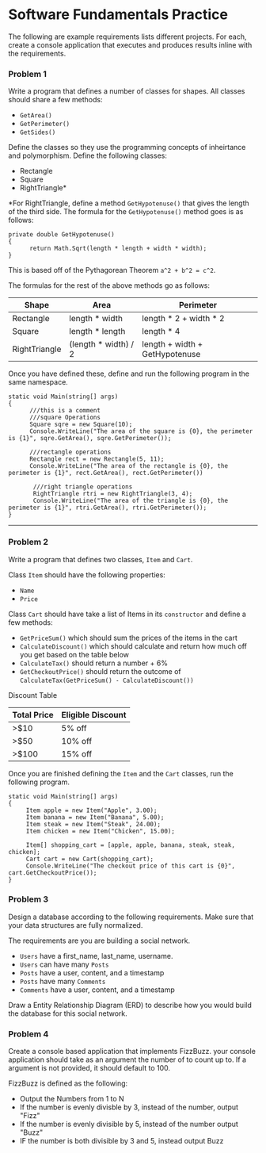# Software Fundamentals Practice

The following are example requirements lists different projects. For each, create a console application that executes and produces results inline with the requirements.

### Problem 1

Write a program that defines a number of classes for shapes. All classes should share a few methods:

* `GetArea()`
* `GetPerimeter()`
* `GetSides()`

Define the classes so they use the programming concepts of inheirtance and polymorphism. Define the following classes:

* Rectangle
* Square
* RightTriangle*

\*For RightTriangle, define a method `GetHypotenuse()` that gives the length of the third side. The formula for the `GetHypotenuse()` method goes is as follows:
```
private double GetHypotenuse()
{
      return Math.Sqrt(length * length + width * width);
}
```
This is based off of the Pythagorean Theorem `a^2 + b^2 = c^2`.  

The formulas for the rest of the above methods go as follows:

<table>
<thead>
<tr>
<th>Shape</th>
<th>Area</th>
<th>Perimeter</th>
</tr>
</thead>
<tbody>
<tr>
<td>Rectangle</td>
<td>length * width</td>
<td>length * 2 + width * 2</td>
</tr>
<tr>
<td>Square</td>
<td>length * length</td>
<td>length * 4</td>
</tr>
<tr>
<td>RightTriangle</td>
<td>(length * width) / 2</td>
<td>length + width + GetHypotenuse</td>
</tr>
</tbody>
</table>

Once you have defined these, define and run the following program in the same namespace.

```
static void Main(string[] args)
{
      ///this is a comment
      ///square Operations
      Square sqre = new Square(10);
      Console.WriteLine("The area of the square is {0}, the perimeter is {1}", sqre.GetArea(), sqre.GetPerimeter());

      ///rectangle operations
      Rectangle rect = new Rectangle(5, 11);
      Console.WriteLine("The area of the rectangle is {0}, the perimeter is {1}", rect.GetArea(), rect.GetPerimeter())

       ///right triangle operations
       RightTriangle rtri = new RightTriangle(3, 4);
       Console.WriteLine("The area of the triangle is {0}, the perimeter is {1}", rtri.GetArea(), rtri.GetPerimeter());
}
```

---

### Problem 2
Write a program that defines two classes, `Item` and `Cart`. 

Class `Item` should have the following properties:

* `Name`
* `Price`

Class `Cart` should have take a list of Items in its `constructor` and define a few methods:

* `GetPriceSum()` which should sum the prices of the items in the cart
* `CalculateDiscount()` which should calculate and return how much off you get based on the table below
* `CalculateTax()` should return a number + 6%
* `GetCheckoutPrice()` should return the outcome of `CalculateTax(GetPriceSum() - CalculateDiscount())`

Discount Table
<table>
<thead>
<tr>
<th>Total Price</th><th>Eligible Discount</th>
</tr>
</thead>
<tbody>
<tr>
<td>>$10</td><td>5% off</td>
</tr>
<tr>
<td>>$50</td><td>10% off</td>
</tr>
<tr>
<td>>$100</td><td>15% off</td>
</tr>
</tbody>
</table>

Once you are finished defining the `Item` and the `Cart` classes, run the following program.

```
static void Main(string[] args)
{
     Item apple = new Item("Apple", 3.00);
     Item banana = new Item("Banana", 5.00);
     Item steak = new Item("Steak", 24.00);
     Item chicken = new Item("Chicken", 15.00);

     Item[] shopping_cart = [apple, apple, banana, steak, steak, chicken];
     Cart cart = new Cart(shopping_cart);
     Console.WriteLine("The checkout price of this cart is {0}", cart.GetCheckoutPrice());
}
```

### Problem 3
Design a database according to the following requirements. Make sure that your data structures are fully normalized.

The requirements are you are building a social network. 

* `Users` have a first_name, last_name, username.
* `Users` can have many `Posts`
* `Posts` have a user, content, and a timestamp
* `Posts` have many `Comments`
* `Comments` have a user, content, and a timestamp

Draw a Entity Relationship Diagram (ERD) to describe how you would build the database for this social network.

### Problem 4
Create a console based application that implements FizzBuzz. your console application should take as an argument the number of to count up to. If a argument is not provided, it should default to 100.

FizzBuzz is defined as the following:

* Output the Numbers from 1 to N
* If the number is evenly divisble by 3, instead of the number, output "Fizz"
* If the number is evenly divisible by 5, instead of the number output "Buzz"
* IF the number is both divisible by 3 and 5, instead output Buzz
